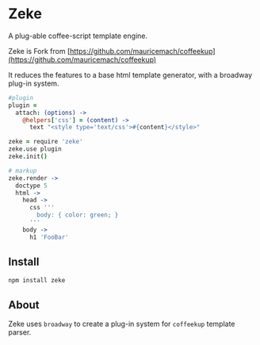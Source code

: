 # Zeke

A plug-able coffee-script template engine.

Zeke is Fork from [https://github.com/mauricemach/coffeekup](https://github.com/mauricemach/coffeekup)

It reduces the features to a base html template generator, with a broadway plug-in system.

``` coffeescript
#plugin
plugin = 
  attach: (options) ->
    @helpers['css'] = (content) ->
      text "<style type='text/css'>#{content}</style>"

zeke = require 'zeke'
zeke.use plugin
zeke.init()

# markup
zeke.render -> 
  doctype 5
  html ->
    head ->
      css '''
        body: { color: green; }
      '''
    body ->
      h1 'FooBar'
```

## Install

``` sh
npm install zeke
```

## About

Zeke uses `broadway` to create a plug-in system for `coffeekup` template parser.
 